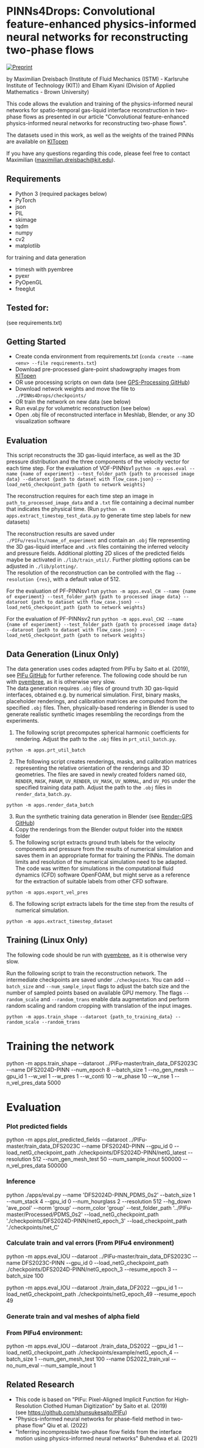 # PINNs4Drops: Convolutional feature-enhanced physics-informed neural networks for reconstructing two-phase flows

[![Preprint](https://img.shields.io/badge/arxiv-preprint-blue)](https://arxiv.org/abs/2411.15949)

by Maximilian Dreisbach (Institute of Fluid Mechanics (ISTM) - Karlsruhe Institute of Technology (KIT))
and Elham Kiyani (Division of Applied Mathematics - Brown University)

This code allows the evalution and training of the physics-informed neural networks for spatio-temporal gas-liquid interface reconstruction in two-phase flows as presented 
in our article "Convolutional feature-enhanced physics-informed neural networks for reconstructing two-phase flows".

The datasets used in this work, as well as the weights of the trained PINNs are available on [KITopen](https://doi.org/10.35097/mmnxkbqqeye8p5tx)

If you have any questions regarding this code, please feel free to contact Maximilian (maximilian.dreisbach@kit.edu).

## Requirements
- Python 3 (required packages below)
- PyTorch
- json
- PIL
- skimage
- tqdm
- numpy
- cv2
- matplotlib

for training and data generation
- trimesh with pyembree
- pyexr
- PyOpenGL
- freeglut

## Tested for: 
(see requirements.txt)

## Getting Started
- Create conda environment from requirements.txt (`conda create --name <env> --file requirements.txt`)
- Download pre-processed glare-point shadowgraphy images from [KITopen](https://doi.org/10.35097/mmnxkbqqeye8p5tx)
- OR use processing scripts on own data (see [GPS-Processing GitHub](https://github.com/MaxDreisbach/GPS-Processing))
- Download network weights and move the file to `./PINNs4Drops/checkpoints/`
- OR train the network on new data (see below)
- Run eval.py for volumetric reconstruction (see below)
- Open .obj file of reconstructed interface in Meshlab, Blender, or any 3D visualization software 

## Evaluation
This script reconstructs the 3D gas-liquid interface, as well as the 3D pressure distribution and the three components of the velocity vector for each time step.
For the evaluation of VOF-PINNsv1
```python -m apps.eval --name {name of experiment} --test_folder_path {path to processed image data} --dataroot {path to dataset with flow_case.json} --load_netG_checkpoint_path {path to network weights}```

The reconstruction requires for each time step an image in `path_to_processed_image_data` and a `.txt` file containing a decimal number that indicates the physical time.
(Run `python -m apps.extract_timestep_test_data.py` to generate time step labels for new datasets)

The reconstruction results are saved under `./PIFu/results/name_of_experiment` and contain an `.obj` file representing the 3D gas-liquid interface and `.vtk` files containing the inferred velocity and pressure fields.
Additional plotting 2D slices of the predicted fields maybe be activated in `./lib/train_util/`. Further plotting options can be adjusted in `./lib/plotting/`. \
The resolution of the reconstruction can be controlled with the flag `--resolution {res}`, with a default value of 512.

For the evaluation of PF-PINNsv1 run 
`python -m apps.eval_CH --name {name of experiment} --test_folder_path {path to processed image data} --dataroot {path to dataset with flow_case.json} --load_netG_checkpoint_path {path to network weights}`

For the evaluation of PF-PINNsv2 run 
`python -m apps.eval_CH2 --name {name of experiment} --test_folder_path {path to processed image data} --dataroot {path to dataset with flow_case.json} --load_netG_checkpoint_path {path to network weights}`

## Data Generation (Linux Only)
The data generation uses codes adapted from PIFu by Saito et al. (2019), see [PIFu GitHub](https://github.com/shunsukesaito/PIFu) for further reference.
The following code should be run with [pyembree](https://github.com/scopatz/pyembree), as it is otherwise very slow. \
The data generation requires `.obj` files of ground truth 3D gas-liquid interfaces, obtained e.g. by numerical simulation. 
First, binary masks, placeholder renderings, and calibration matrices are computed from the specified `.obj` files.
Then, physically-based rendering in Blender is used to generate realistic synthetic images resembling the recordings from the experiments.

1. The following script precomputes spherical harmonic coefficients for rendering. Adjust the path to the `.obj` files in `prt_util_batch.py`.
```
python -m apps.prt_util_batch
```
2. The following script creates renderings, masks, and calibration matrices representing the relative orientation of the renderings and 3D geometries. The files are saved in newly created folders named `GEO`, `RENDER`, `MASK`, `PARAM`, `UV_RENDER`, `UV_MASK`, `UV_NORMAL`, and `UV_POS` under the specified training data path. Adjust the path to the `.obj` files in `render_data_batch.py`.
```
python -m apps.render_data_batch
```
3. Run the synthetic training data generation in Blender (see [Render-GPS GitHub](https://github.com/MaxDreisbach/RenderGPS))
4. Copy the renderings from the Blender output folder into the `RENDER` folder
5. The following script extracts ground truth labels for the velocity components and pressure from the results of numerical simulation and saves them in an appropriate format for training the PINNs. The domain limits and resolution of the numerical simulation need to be adapted. The code was written for simulations in the computational fluid dynamics (CFD) software OpenFOAM, but might serve as a reference for the extraction of suitable labels from other CFD software.
```
python -m apps.export_vel_pres
```
6. The following script extracts labels for the time step from the results of numerical simulation.
```
python -m apps.extract_timestep_dataset
```

## Training (Linux Only)
The following code should be run with [pyembree](https://github.com/scopatz/pyembree), as it is otherwise very slow. 

Run the following script to train the reconstruction network. The intermediate checkpoints are saved under `./checkpoints`. You can add `--batch_size` and `--num_sample_input` flags to adjust the batch size and the number of sampled points based on available GPU memory. The flags `--random_scale` and `--random_trans` enable data augmentation and perform random scaling and random cropping with translation of the input images.
```
python -m apps.train_shape --dataroot {path_to_training_data} --random_scale --random_trans
```


# Training the network #
python -m apps.train_shape --dataroot ../PIFu-master/train_data_DFS2023C --name DFS2024D-PINN --num_epoch 8 --batch_size 1 --no_gen_mesh --gpu_id 1 --w_vel 1 --w_pres 1 --w_conti 10 --w_phase 10 --w_nse 1 --n_vel_pres_data 5000

# Evaluation #
### Plot predicted fields
python -m apps.plot_predicted_fields --dataroot ../PIFu-master/train_data_DFS2023C --name DFS2024D-PINN --gpu_id 0 --load_netG_checkpoint_path ./checkpoints/DFS2024D-PINN/netG_latest --resolution 512 --num_gen_mesh_test 50 --num_sample_inout 500000 --n_vel_pres_data 500000

### Inference
python ./apps/eval.py --name 'DFS2024D-PINN_PDMS_0s2' --batch_size 1 --num_stack 4 --gpu_id 0 --num_hourglass 2 --resolution 512 --hg_down 'ave_pool' --norm 'group' --norm_color 'group' --test_folder_path '../PIFu-master/Processed/PDMS_0s2' --load_netG_checkpoint_path './checkpoints/DFS2024D-PINN/netG_epoch_3' --load_checkpoint_path './checkpoints/net_C'

### Calculate train and val errors (From PIFu4 environment)
python -m apps.eval_IOU --dataroot ../PIFu-master/train_data_DFS2023C --name DFS2023C-PINN --gpu_id 0 --load_netG_checkpoint_path ./checkpoints/DFS2024D-PINN/netG_epoch_3 --resume_epoch 3 --batch_size 100

python -m apps.eval_IOU --dataroot ./train_data_DF2022 --gpu_id 1 --load_netG_checkpoint_path ./checkpoints/netG_epoch_49 --resume_epoch 49

### Generate train and val meshes of alpha field
### From PIFu4 environment:
python -m apps.eval_IOU --dataroot ./train_data_DS2022 --gpu_id 1 --load_netG_checkpoint_path ./checkpoints/example/netG_epoch_4 --batch_size 1 --num_gen_mesh_test 100 --name DS2022_train_val --no_num_eval --num_sample_inout 1


## Related Research
- This code is based on "PIFu: Pixel-Aligned Implicit Function for High-Resolution Clothed Human Digitization" by Saito et al. (2019) \
(see https://github.com/shunsukesaito/PIFu)
- "Physics-informed neural networks for phase-field method in two-phase flow" Qiu et al. (2022)
- "Inferring incompressible two-phase flow fields from the interface motion using physics-informed neural networks" Buhendwa et al. (2021)




